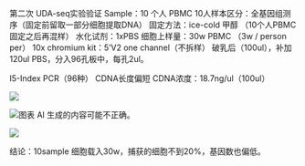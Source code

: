 <!-- Slide number: 1 -->
第二次 UDA-seq实验验证
Sample：10 个人  PBMC
10人样本区分：全基因组测序（固定前留取一部分细胞提取DNA）
固定方法：ice-cold 甲醇  （10个人PBMC固定之后再混样）
水化试剂：1xPBS
细胞上样量：30w PBMC  （3w / person per）
10x chromium kit：5’V2      one  channel（不拆样）
破乳后（100ul），补加120ul PBS，分入96孔板中，每孔2ul。

<!-- Slide number: 2 -->
I5-Index PCR（96种）
CDNA长度偏短
CDNA浓度：18.7ng/ul（100ul）

![](图片5.jpg)

<!-- Slide number: 3 -->

![图表 AI 生成的内容可能不正确。](图片4.jpg)

<!-- Slide number: 4 -->

![](图片4.jpg)

<!-- Slide number: 5 -->
结论：10sample 细胞载入30w，捕获的细胞不到20%，基因数也偏低。